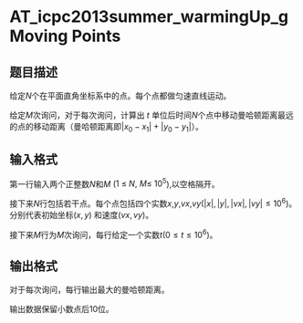 # AT_icpc2013summer_warmingUp_g Moving Points

## 题目描述

给定$N$个在平面直角坐标系中的点。每个点都做匀速直线运动。

给定$M$次询问，对于每次询问，计算出 $t$ 单位后时间$N$个点中移动曼哈顿距离最远的点的移动距离（曼哈顿距离即$|x_0 - x_1| + |y_0 - y_1|$）。

## 输入格式

第一行输入两个正整数$N$和$M$  ($1\ \leq\ N,\ M \leq\ 10^5$),以空格隔开。

接下来$N$行包括若干点。每个点包括四个实数$x$,$y$,$vx$,$vy$$(|x|,|y|,|vx|,|vy| \leq 10^6)$。 分别代表初始坐标$(x,y)$ 和速度$(vx,vy)$。

接下来$M$行为$M$次询问，每行给定一个实数$t(0 \leq t\leq 10^6)$。

## 输出格式

对于每次询问，每行输出最大的曼哈顿距离。

输出数据保留小数点后10位。